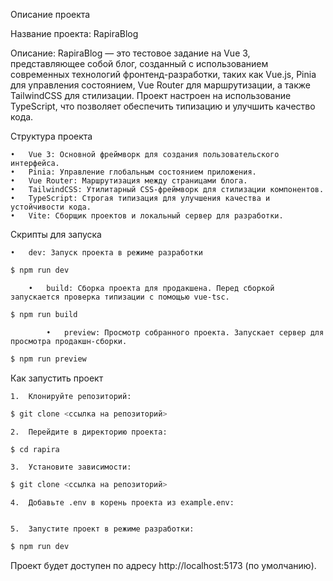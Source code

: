 Описание проекта

Название проекта: RapiraBlog

Описание:
RapiraBlog — это тестовое задание на Vue 3, представляющее собой блог, созданный с использованием современных технологий фронтенд-разработки, таких как Vue.js, Pinia для управления состоянием, Vue Router для маршрутизации, а также TailwindCSS для стилизации. Проект настроен на использование TypeScript, что позволяет обеспечить типизацию и улучшить качество кода.

Структура проекта

	•	Vue 3: Основной фреймворк для создания пользовательского интерфейса.
	•	Pinia: Управление глобальным состоянием приложения.
	•	Vue Router: Маршрутизация между страницами блога.
	•	TailwindCSS: Утилитарный CSS-фреймворк для стилизации компонентов.
	•	TypeScript: Строгая типизация для улучшения качества и устойчивости кода.
	•	Vite: Сборщик проектов и локальный сервер для разработки.

Скрипты для запуска

	•	dev: Запуск проекта в режиме разработки 
```bash
$ npm run dev
```
    	•	build: Сборка проекта для продакшена. Перед сборкой запускается проверка типизации с помощью vue-tsc.
```bash
$ npm run build
```
        	•	preview: Просмотр собранного проекта. Запускает сервер для просмотра продакшн-сборки.
```bash
$ npm run preview
```

Как запустить проект

	1.  Клонируйте репозиторий:

```bash
$ git clone <ссылка на репозиторий>
```
	2.  Перейдите в директорию проекта:

```bash
$ cd rapira
```
    3.  Установите зависимости:

```bash
$ git clone <ссылка на репозиторий>
```
	4.  Добавьте .env в корень проекта из example.env:


    5.  Запустите проект в режиме разработки:

```bash
$ npm run dev
```

Проект будет доступен по адресу http://localhost:5173 (по умолчанию).